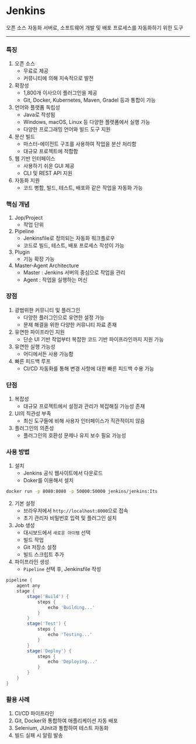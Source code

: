 # Jenkins

오픈 소스 자동화 서버로, 소프트웨어 개발 및 배포 프로세스를 자동화하기 위한 도구

---

### 특징
1. 오픈 소스
    - 무료로 제공
    - 커뮤니티에 의해 지속적으로 발전
2. 확장성
    - 1,800개 이사으이 플러그인을 제공
    - Git, Docker, Kubernetes, Maven, Gradel 등과 통합이 가능
3. 언어와 플랫폼 독립성
    - Java로 작성됨
    - Windows, macOS, Linux 등 다양한 플랫폼에서 실행 가능
    - 다양한 프로그래밍 언어와 빌드 도구 지원
4. 분산 빌드
    - 마스터-에이전트 구조를 사용하여 작업을 분산 처리함
    - 대규모 프로젝트에 적합함
5. 웹 기반 인터페이스
    - 사용하기 쉬운 GUI 제공
    - CLI 및 REST API 지원
6. 자동화 지원
    - 코드 병합, 빌드, 테스트, 배포와 같은 작업을 자동화 가능

### 핵심 개념
1. Jop/Project
    - 작업 단위
2. Pipeline
    - Jenkinsfile로 정의되는 자동화 워크플로우
    - 코드로 빌드, 테스트, 배포 프로세스 작성이 가능
3. Plugin
    - 기능 확장 가능
4. Master-Agent Architecture
    - Master : Jenkins 서버의 중심으로 작업을 관리
    - Agent : 작업을 실행하는 머신

### 장점
1. 광범위한 커뮤니티 및 플러그인
    - 다양한 플러그인으로 유연한 설정 가능
    - 문제 해결을 위한 다양한 커뮤니티 자료 존재
2. 유연한 파이프라인 지원
    - 단순 UI 기반 작업부터 복잡한 코드 기반 파이프라인까지 지원 가능
3. 유연한 실행 가능성
    - 어디에서든 사용 가능함
4. 빠른 피드백 루프
    - CI/CD 자동화를 통해 변경 사항에 대한 빠른 피드백 수용 가능

### 단점
1. 복잡성
    - 대규모 프로젝트에서 설정과 관리가 복잡해질 가능성 존재
2. UI의 직관성 부족
    - 최신 도구들에 비해 사용자 인터페이스가 직관적이지 않음
3. 플러그인의 의존성
    - 플러그인의 호환성 문제나 유지 보수 필요 가능성

### 사용 방법
1. 설치
    - Jenkins 공식 웹사이트에서 다운로드
    - Doker를 이용해서 설치
```bash
docker run -p 8080:8080 -p 50000:50000 jenkins/jenkins:Its
```
2. 기본 설정
    - 브라우저에서 `http://localhost:8000`으로 접속
    - 초기 관리자 비밀번호 입력 및 플러그인 설치
3. Job 생성
    - 대시보드에서 `새로운 아이템` 선택
    - 빌드 작업
    - Git 저장소 설정
    - 빌드 스크립트 추가
4. 파이프라인 생성
    - `Pipeline` 선택 후, Jenkinsfile 작성
```groovy
pipeline {
    agent any
    stage {
        stage('Build') {
            steps {
                echo 'Building...'
            }
        }
        stage('Test') {
            steps {
                echo 'Testing...'
            }
        }
        stage('Deploy') {
            steps {
                echo 'Deploying...'
            }
        }
    }
}
```

### 활용 사례
1. CI/CD 파이프라인
2. Git, Docker와 통합하여 애플리케이션 자동 배포
3. Selenium, JUnit과 통합하여 테스트 자동화
4. 빌드 실패 시 알림 발송